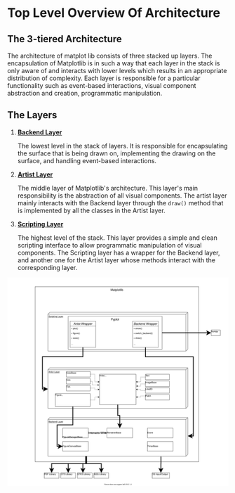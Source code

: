 # Top Level Overview Of Architecture

## The 3-tiered Architecture
The architecture of matplot lib consists of three stacked up layers. The encapsulation of Matplotlib is in such a way that each layer in the stack is only aware of and interacts with lower levels which results in an appropriate distribution of complexity. Each layer is responsible for a particular functionality such as event-based interactions, visual component abstraction and creation, programmatic manipulation. 

## The Layers
1. [**Backend Layer**](./backend.md)
    
    The lowest level in the stack of layers. It is responsible for encapsulating the surface that is being drawn on, implementing the drawing on the surface, and handling event-based interactions.  
2. [**Artist Layer**](./artists.md)

    The middle layer of Matplotlib's architecture. This layer's main responsibility is the abstraction of all visual components.  The artist layer mainly interacts with the Backend layer through the `draw()` method that is implemented by all the classes in the Artist layer.
3. [**Scripting Layer**](./scripting.md)

    The highest level of the stack. This layer provides a simple and clean scripting interface to allow programmatic manipulation of visual components. The Scripting layer has a wrapper for the Backend layer, and another one for the Artist layer whose methods interact with the corresponding layer.

![Top level Diagram](./img/UML_Top_Level.svg)
